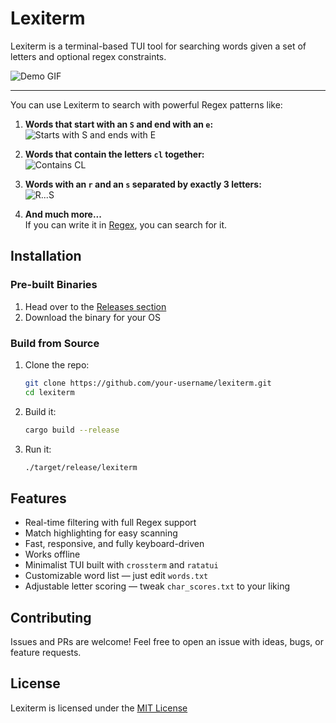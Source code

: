 # Lexiterm

Lexiterm is a terminal-based TUI tool for searching words given a set of letters and optional regex constraints.

![Demo GIF](./assets/lexiterm-demo-1.gif) <!-- Replace with your demo gif path -->

---

You can use Lexiterm to search with powerful Regex patterns like:

1. **Words that start with an `S` and end with an `e`:**  
   ![Starts with S and ends with E](./assets/lexiterm-demo-regex-1.gif)

2. **Words that contain the letters `cl` together:**  
   ![Contains CL](./assets/lexiterm-demo-regex-2.gif)

3. **Words with an `r` and an `s` separated by exactly 3 letters:**  
   ![R...S](./assets/lexiterm-demo-regex-3.gif)

4. **And much more...**  
   If you can write it in [Regex](https://regexone.com/), you can search for it.

## Installation

### Pre-built Binaries

1. Head over to the [Releases section](https://github.com/rmarinn/lexiterm/releases)
2. Download the binary for your OS

### Build from Source

1. Clone the repo:  
   ```bash
   git clone https://github.com/your-username/lexiterm.git
   cd lexiterm
   ```

2. Build it:  
   ```bash
   cargo build --release
   ```

3. Run it:  
   ```bash
   ./target/release/lexiterm
   ```

## Features

- Real-time filtering with full Regex support
- Match highlighting for easy scanning
- Fast, responsive, and fully keyboard-driven
- Works offline
- Minimalist TUI built with `crossterm` and `ratatui`
- Customizable word list — just edit `words.txt`
- Adjustable letter scoring — tweak `char_scores.txt` to your liking

## Contributing

Issues and PRs are welcome! Feel free to open an issue with ideas, bugs, or feature requests.

## License

Lexiterm is licensed under the [MIT License](./LICENSE)
